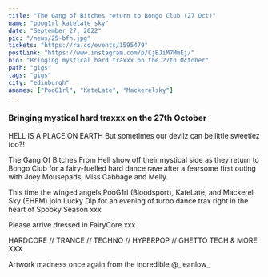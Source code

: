 ```yaml
---
title: "The Gang of Bitches return to Bongo Club (27 Oct)"
name: "poog1rl katelate sky"
date: "September 27, 2022"
pic: "/news/25-bfh.jpg"
tickets: "https://ra.co/events/1595479"
postLink: "https://www.instagram.com/p/CjBJiM7MmEj/"
bio: "Bringing mystical hard traxxx on the 27th October"
path: "gigs"
tags: "gigs"
city: "edinburgh"
anames: ["PooG1rl", "KateLate", "Mackerelsky"]
---
```


### Bringing mystical hard traxxx on the 27th October

HELL IS A PLACE ON EARTH But sometimes our devilz can be little sweetiez too?!

The Gang Of Bitches From Hell show off their mystical side as they return to Bongo Club for a fairy-fuelled hard dance rave after a fearsome first outing with Joey Mousepads, Miss Cabbage and Melly.

This time the winged angels PooG1rl (Bloodsport), KateLate, and Mackerel Sky (EHFM) join Lucky Dip for an evening of turbo dance trax right in the heart of Spooky Season xxx

Please arrive dressed in FairyCore xxx

HARDCORE // TRANCE // TECHNO // HYPERPOP // GHETTO TECH & MORE XXX

Artwork madness once again from the incredible @\_leanlow\_
